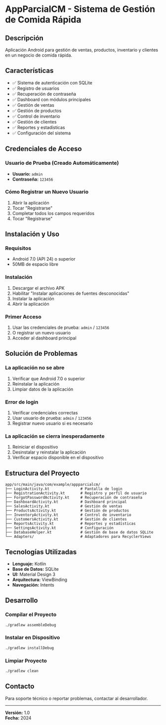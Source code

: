 # AppParcialCM - Sistema de Gestión de Comida Rápida

## Descripción
Aplicación Android para gestión de ventas, productos, inventario y clientes en un negocio de comida rápida.

## Características
- ✅ Sistema de autenticación con SQLite
- ✅ Registro de usuarios
- ✅ Recuperación de contraseña
- ✅ Dashboard con módulos principales
- ✅ Gestión de ventas
- ✅ Gestión de productos
- ✅ Control de inventario
- ✅ Gestión de clientes
- ✅ Reportes y estadísticas
- ✅ Configuración del sistema

## Credenciales de Acceso

### Usuario de Prueba (Creado Automáticamente)
- **Usuario:** `admin`
- **Contraseña:** `123456`

### Cómo Registrar un Nuevo Usuario
1. Abrir la aplicación
2. Tocar "Registrarse"
3. Completar todos los campos requeridos
4. Tocar "Registrarse"

## Instalación y Uso

### Requisitos
- Android 7.0 (API 24) o superior
- 50MB de espacio libre

### Instalación
1. Descargar el archivo APK
2. Habilitar "Instalar aplicaciones de fuentes desconocidas"
3. Instalar la aplicación
4. Abrir la aplicación

### Primer Acceso
1. Usar las credenciales de prueba: `admin` / `123456`
2. O registrar un nuevo usuario
3. Acceder al dashboard principal

## Solución de Problemas

### La aplicación no se abre
1. Verificar que Android 7.0 o superior
2. Reinstalar la aplicación
3. Limpiar datos de la aplicación

### Error de login
1. Verificar credenciales correctas
2. Usar usuario de prueba: `admin` / `123456`
3. Registrar nuevo usuario si es necesario

### La aplicación se cierra inesperadamente
1. Reiniciar el dispositivo
2. Desinstalar y reinstalar la aplicación
3. Verificar espacio disponible en el dispositivo

## Estructura del Proyecto

```
app/src/main/java/com/example/appparcialcm/
├── LoginActivity.kt              # Pantalla de login
├── RegistrationActivity.kt       # Registro y perfil de usuario
├── ForgotPasswordActivity.kt     # Recuperación de contraseña
├── DashboardActivity.kt          # Dashboard principal
├── SalesActivity.kt              # Gestión de ventas
├── ProductsActivity.kt           # Gestión de productos
├── InventoryActivity.kt          # Control de inventario
├── CustomersActivity.kt          # Gestión de clientes
├── ReportsActivity.kt            # Reportes y estadísticas
├── SettingsActivity.kt           # Configuración
├── DatabaseHelper.kt             # Gestión de base de datos SQLite
└── Adapters/                     # Adaptadores para RecyclerViews
```

## Tecnologías Utilizadas
- **Lenguaje:** Kotlin
- **Base de Datos:** SQLite
- **UI:** Material Design 3
- **Arquitectura:** ViewBinding
- **Navegación:** Intents

## Desarrollo

### Compilar el Proyecto
```bash
./gradlew assembleDebug
```

### Instalar en Dispositivo
```bash
./gradlew installDebug
```

### Limpiar Proyecto
```bash
./gradlew clean
```

## Contacto
Para soporte técnico o reportar problemas, contactar al desarrollador.

---
**Versión:** 1.0  
**Fecha:** 2024 